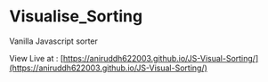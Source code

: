# Visualise_Sorting
 Vanilla Javascript sorter

 View Live at : [https://aniruddh622003.github.io/JS-Visual-Sorting/](https://aniruddh622003.github.io/JS-Visual-Sorting/)
